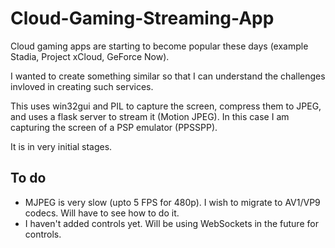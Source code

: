 # Cloud-Gaming-Streaming-App

Cloud gaming apps are starting to become popular these days  (example Stadia, Project xCloud, GeForce Now). 

I wanted to create something similar so that I can understand the challenges invloved in creating such services.

This uses win32gui and PIL to capture the screen, compress them to JPEG, and uses a flask server to stream it (Motion JPEG). In this case I am capturing the screen of a PSP emulator (PPSSPP).


It is in very initial stages.

## To do

* MJPEG is very slow (upto 5 FPS for 480p). I wish to migrate to AV1/VP9 codecs. Will have to see how to do it.
* I haven't added controls yet. Will be using WebSockets in the future for controls.


